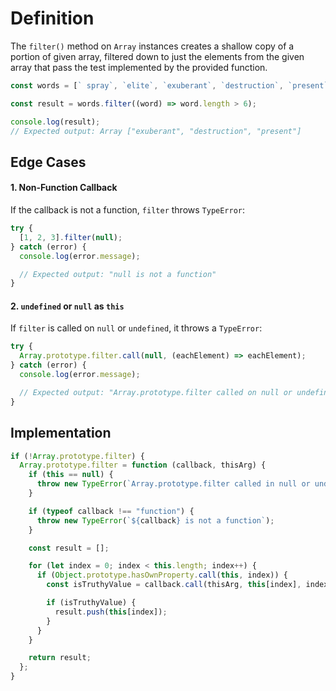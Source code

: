 # Definition

The `filter()` method on `Array` instances creates a shallow copy of a portion of given array, filtered down to just the elements from the given array that pass the test implemented by the provided function.

```js
const words = [` spray`, `elite`, `exuberant`, `destruction`, `present`];

const result = words.filter((word) => word.length > 6);

console.log(result);
// Expected output: Array ["exuberant", "destruction", "present"]
```

## Edge Cases

#### 1. Non-Function Callback

If the callback is not a function, `filter` throws `TypeError`:

```js
try {
  [1, 2, 3].filter(null);
} catch (error) {
  console.log(error.message);

  // Expected output: "null is not a function"
}
```

#### 2. `undefined` or `null` as `this`

If `filter` is called on `null` or `undefined`, it throws a `TypeError`:

```js
try {
  Array.prototype.filter.call(null, (eachElement) => eachElement);
} catch (error) {
  console.log(error.message);

  // Expected output: "Array.prototype.filter called on null or undefined"
}
```

## Implementation

```js
if (!Array.prototype.filter) {
  Array.prototype.filter = function (callback, thisArg) {
    if (this == null) {
      throw new TypeError(`Array.prototype.filter called in null or undefined`);
    }

    if (typeof callback !== "function") {
      throw new TypeError(`${callback} is not a function`);
    }

    const result = [];

    for (let index = 0; index < this.length; index++) {
      if (Object.prototype.hasOwnProperty.call(this, index)) {
        const isTruthyValue = callback.call(thisArg, this[index], index, this);

        if (isTruthyValue) {
          result.push(this[index]);
        }
      }
    }

    return result;
  };
}
```
